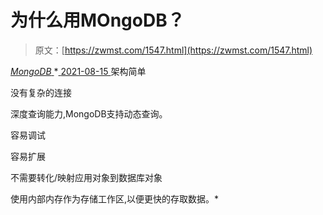 <!--yml
category: 未分类
date: 0001-01-01 00:00:00
-->

# 为什么用MOngoDB？

> 原文：[https://zwmst.com/1547.html](https://zwmst.com/1547.html)

   [ *MongoDB* ](https://zwmst.com/mongodb)*[ <time datetime="2021-08-15T15:27:01+08:00"> 2021-08-15 </time> ](https://zwmst.com/1547.html)  架构简单

没有复杂的连接

深度查询能力,MongoDB支持动态查询。

容易调试

容易扩展

不需要转化/映射应用对象到数据库对象

使用内部内存作为存储工作区,以便更快的存取数据。*